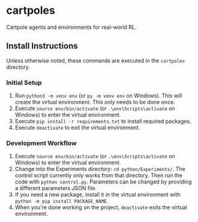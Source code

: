 # cartpoles

Cartpole agents and environments for real-world RL.

## Install Instructions

Unless otherwise noted, these commands are executed in the `cartpoles` directory.

### Initial Setup

1. Run `python3 -m venv env` (or `py -m venv env` on Windows). This will create the virtual environment. This only needs to be done once.
2. Execute `source env/bin/activate` (or `.\env\Scripts\activate` on Windows) to enter the virtual environment.
3. Execute `pip install -r requirements.txt` to install required packages.
4. Execute `deactivate` to exit the virtual environment.

### Development Workflow

1. Execute `source env/bin/activate` (or `.\env\Scripts\activate` on Windows) to enter the virtual environment.
2. Change into the Experiments directory: `cd python/Experiments/`. The control script currently only works from that directory. Then run the code with `python control.py`. Parameters can be changed by providing a different parameters JSON file.
3. If you need a new package, install it in the virtual environment with `python -m pip install PACKAGE_NAME`.
4. When you're done working on the project, `deactivate` exits the virtual environment.
